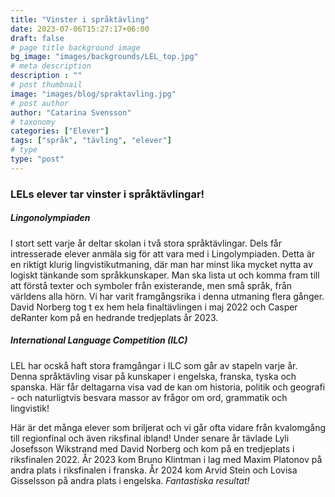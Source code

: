 ```yaml
---
title: "Vinster i språktävling"
date: 2023-07-06T15:27:17+06:00
draft: false
# page title background image
bg_image: "images/backgrounds/LEL_top.jpg"
# meta description
description : ""
# post thumbnail
image: "images/blog/spraktavling.jpg"
# post author
author: "Catarina Svensson"
# taxonomy
categories: ["Elever"]
tags: ["språk", "tävling", "elever"]
# type
type: "post"
---
```


### LELs elever tar vinster i språktävlingar! 

##### Lingonolympiaden

I stort sett varje år deltar skolan i två stora språktävlingar. Dels får intresserade elever anmäla sig för att vara med i Lingolympiaden. Detta är en riktigt klurig lingvistikutmaning, där man har minst lika mycket nytta av logiskt tänkande som språkkunskaper. Man ska lista ut och komma fram till att förstå texter och symboler från existerande, men små språk, från världens alla hörn. Vi har varit framgångsrika i denna utmaning flera gånger. David Norberg tog t ex hem hela finaltävlingen i maj 2022 och Casper deRanter kom på en hedrande tredjeplats år 2023.  

##### International Language Competition (ILC)

LEL har ocskå haft stora framgångar i ILC som går av stapeln varje år. Denna språktävling visar på kunskaper i engelska, franska, tyska och spanska.  Här får deltagarna visa vad de kan om historia, politik och geografi - och naturligtvis besvara massor av frågor om ord, grammatik och lingvistik!

Här är det många elever som briljerat och vi går ofta vidare från kvalomgång till regionfinal och även riksfinal ibland! Under senare år tävlade Lyli Josefsson Wikstrand med David Norberg och kom på en tredjeplats i riksfinalen 2022. År 2023 kom Bruno Klintman i lag med Maxim Platonov på andra plats i riksfinalen i franska. År 2024 kom Arvid Stein och Lovisa Gisselsson på andra plats i engelska. *Fantastiska resultat!*
